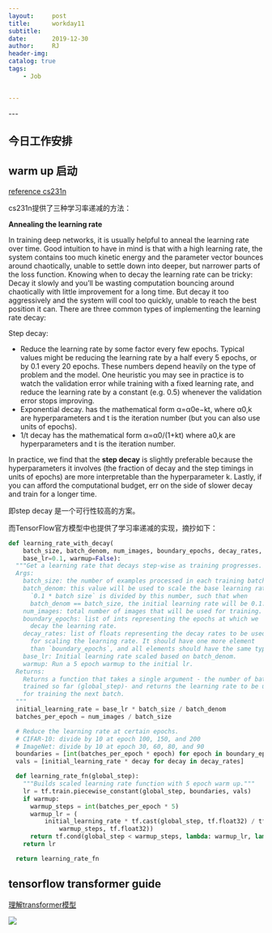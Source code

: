 ```yaml
---
layout:     post
title:      workday11
subtitle:   
date:       2019-12-30
author:     RJ
header-img: 
catalog: true
tags:
    - Job


---
```

<p id = "build"></p>
---

## 今日工作安排

## warm up 启动
[reference cs231n](http://cs231n.github.io/neural-networks-3/)

cs231n提供了三种学习率递减的方法：

**Annealing the learning rate**

In training deep networks, it is usually helpful to anneal the learning rate over time. Good intuition to have in mind is that with a high learning rate, the system contains too much kinetic energy and the parameter vector bounces around chaotically, unable to settle down into deeper, but narrower parts of the loss function. Knowing when to decay the learning rate can be tricky: Decay it slowly and you’ll be wasting computation bouncing around chaotically with little improvement for a long time. But decay it too aggressively and the system will cool too quickly, unable to reach the best position it can. There are three common types of implementing the learning rate decay:

Step decay: 
- Reduce the learning rate by some factor every few epochs. Typical values might be reducing the learning rate by a half every 5 epochs, or by 0.1 every 20 epochs. These numbers depend heavily on the type of problem and the model. One heuristic you may see in practice is to watch the validation error while training with a fixed learning rate, and reduce the learning rate by a constant (e.g. 0.5) whenever the validation error stops improving.
- Exponential decay. has the mathematical form α=α0e−kt, where α0,k are hyperparameters and t is the iteration number (but you can also use units of epochs).
- 1/t decay has the mathematical form α=α0/(1+kt) where a0,k are hyperparameters and t is the iteration number.

In practice, we find that the **step decay** is slightly preferable because the hyperparameters it involves (the fraction of decay and the step timings in units of epochs) are more interpretable than the hyperparameter k. Lastly, if you can afford the computational budget, err on the side of slower decay and train for a longer time.

即step decay 是一个可行性较高的方案。

而TensorFlow官方模型中也提供了学习率递减的实现，摘抄如下：
```python
def learning_rate_with_decay(
    batch_size, batch_denom, num_images, boundary_epochs, decay_rates,
    base_lr=0.1, warmup=False):
  """Get a learning rate that decays step-wise as training progresses.
  Args:
    batch_size: the number of examples processed in each training batch.
    batch_denom: this value will be used to scale the base learning rate.
      `0.1 * batch size` is divided by this number, such that when
      batch_denom == batch_size, the initial learning rate will be 0.1.
    num_images: total number of images that will be used for training.
    boundary_epochs: list of ints representing the epochs at which we
      decay the learning rate.
    decay_rates: list of floats representing the decay rates to be used
      for scaling the learning rate. It should have one more element
      than `boundary_epochs`, and all elements should have the same type.
    base_lr: Initial learning rate scaled based on batch_denom.
    warmup: Run a 5 epoch warmup to the initial lr.
  Returns:
    Returns a function that takes a single argument - the number of batches
    trained so far (global_step)- and returns the learning rate to be used
    for training the next batch.
  """
  initial_learning_rate = base_lr * batch_size / batch_denom
  batches_per_epoch = num_images / batch_size

  # Reduce the learning rate at certain epochs.
  # CIFAR-10: divide by 10 at epoch 100, 150, and 200
  # ImageNet: divide by 10 at epoch 30, 60, 80, and 90
  boundaries = [int(batches_per_epoch * epoch) for epoch in boundary_epochs]
  vals = [initial_learning_rate * decay for decay in decay_rates]

  def learning_rate_fn(global_step):
    """Builds scaled learning rate function with 5 epoch warm up."""
    lr = tf.train.piecewise_constant(global_step, boundaries, vals)
    if warmup:
      warmup_steps = int(batches_per_epoch * 5)
      warmup_lr = (
          initial_learning_rate * tf.cast(global_step, tf.float32) / tf.cast(
              warmup_steps, tf.float32))
      return tf.cond(global_step < warmup_steps, lambda: warmup_lr, lambda: lr)
    return lr

  return learning_rate_fn
```



## tensorflow transformer guide
[理解transformer模型](https://www.tensorflow.org/tutorials/text/transformer#optimizer)

![](https://raw.githubusercontent.com/rejae/rejae.github.io/master/img/20191230transformerguide.jpg)

